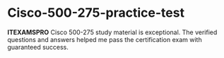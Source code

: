 # Cisco-500-275-practice-test
**ITEXAMSPRO** Cisco 500-275 study material is exceptional. The verified questions and answers helped me pass the certification exam with guaranteed success.

